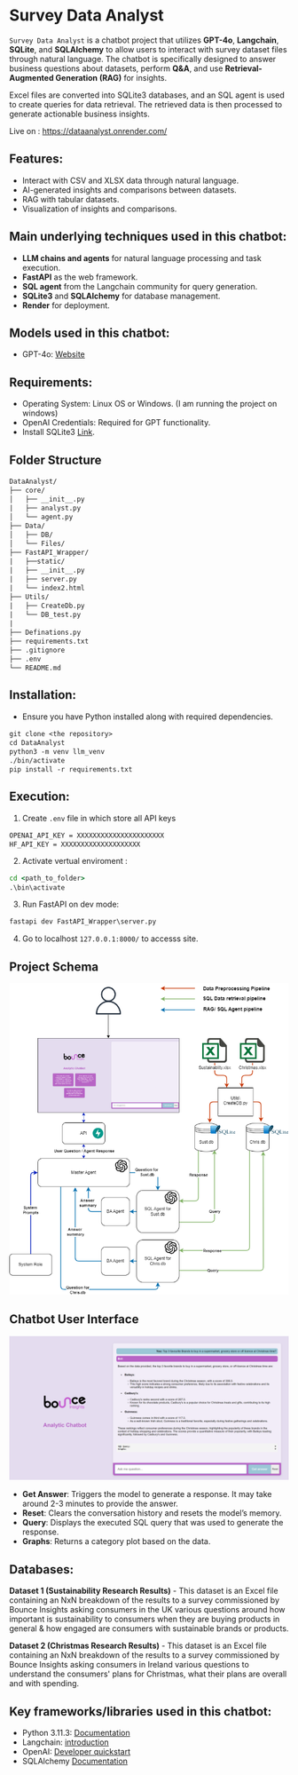 # Survey Data Analyst


`Survey Data Analyst` is a chatbot project that utilizes **GPT-4o**, **Langchain**, **SQLite**, and **SQLAlchemy** to allow users to interact with survey dataset files through natural language. The chatbot is specifically designed to answer business questions about datasets, perform **Q&A**, and use **Retrieval-Augmented Generation (RAG)** for insights.

Excel files are converted into SQLite3 databases, and an SQL agent is used to create queries for data retrieval. The retrieved data is then processed to generate actionable business insights.

Live on : https://dataanalyst.onrender.com/




## Features:

- Interact with CSV and XLSX data through natural language.
- AI-generated insights and comparisons between datasets.
- RAG with tabular datasets.
- Visualization of insights and comparisons.



## Main underlying techniques used in this chatbot:
- **LLM chains and agents** for natural language processing and task execution.
- **FastAPI** as the web framework.
- **SQL agent** from the Langchain community for query generation.
- **SQLite3** and **SQLAlchemy** for database management.
- **Render** for deployment.

## Models used in this chatbot:
- GPT-4o: [Website](https://platform.openai.com/docs/models)

## Requirements:
- Operating System: Linux OS or Windows. (I am running the project on windows)
- OpenAI Credentials: Required for GPT functionality.
- Install SQLite3 [Link](https://www.sqlite.org/download.html).

## Folder Structure
```
DataAnalyst/
├── core/
│   ├── __init__.py
|   ├── analyst.py
│   └── agent.py
├── Data/
│   ├── DB/
│   └── Files/
├── FastAPI_Wrapper/
|   ├──static/
|   ├── __init__.py
|   ├── server.py
|   └── index2.html
├── Utils/
|   ├── CreateDb.py
|   └── DB_test.py
|
├── Definations.py
├── requirements.txt
├── .gitignore
├── .env
└── README.md
```


## Installation:
- Ensure you have Python installed along with required dependencies.
```
git clone <the repository>
cd DataAnalyst
python3 -m venv llm_venv
./bin/activate
pip install -r requirements.txt
```
## Execution:

1. Create `.env` file in which store all API keys 
```
OPENAI_API_KEY = XXXXXXXXXXXXXXXXXXXXXX
HF_API_KEY = XXXXXXXXXXXXXXXXXXXX
```

2. Activate vertual enviroment :

```cmd
cd <path_to_folder>
.\bin\activate
```

3. Run FastAPI on dev mode:
```cmd
fastapi dev FastAPI_Wrapper\server.py
```

4. Go to localhost ``127.0.0.1:8000/`` to accesss site.



## Project Schema
<div align="center">
  <img src="images/SQLagent.png" alt="Schema">
</div>

## Chatbot User Interface
<div align="center">
  <img src="images/frontpage.png" alt="ChatBot UI">
</div>

- **Get Answer**: Triggers the model to generate a response. It may take around 2-3 minutes to provide the answer.
- **Reset**: Clears the conversation history and resets the model’s memory.
- **Query**: Displays the executed SQL query that was used to generate the response.
- **Graphs**: Returns a category plot based on the data.

## Databases:
**Dataset 1 (Sustainability Research Results)** - This dataset is an Excel file containing an NxN
breakdown of the results to a survey commissioned by Bounce Insights asking consumers in the
UK various questions around how important is sustainability to consumers when they are buying
products in general & how engaged are consumers with sustainable brands or products.

**Dataset 2 (Christmas Research Results)** - This dataset is an Excel file containing an NxN
breakdown of the results to a survey commissioned by Bounce Insights asking consumers in
Ireland various questions to understand the consumers' plans for Christmas, what their plans are
overall and with spending.


## Key frameworks/libraries used in this chatbot:
- Python 3.11.3: [Documentation](https://www.python.org/downloads/release/python-3113/) 
- Langchain: [introduction](https://python.langchain.com/docs/get_started/introduction)
- OpenAI: [Developer quickstart](https://platform.openai.com/docs/quickstart?context=python)
- SQLAlchemy [Documentation](https://www.sqlalchemy.org/)